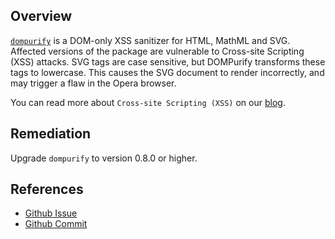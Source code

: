 ## Overview
[`dompurify`](https://www.npmjs.com/package/dompurify) is a DOM-only XSS sanitizer for HTML, MathML and SVG.
Affected versions of the package are vulnerable to Cross-site Scripting (XSS) attacks. SVG tags are case sensitive, but DOMPurify transforms these tags to lowercase. This causes the SVG document to render incorrectly, and may trigger a flaw in the Opera browser.

You can read more about `Cross-site Scripting (XSS)` on our [blog](https://snyk.io/blog/marked-xss-vulnerability/).

## Remediation
Upgrade `dompurify` to version 0.8.0 or higher.

## References
- [Github Issue](https://github.com/cure53/DOMPurify/issues/148)
- [Github Commit](https://github.com/cure53/DOMPurify/commit/6eccdd38fc11bc6df22386700ec2278cb743f8eb)
